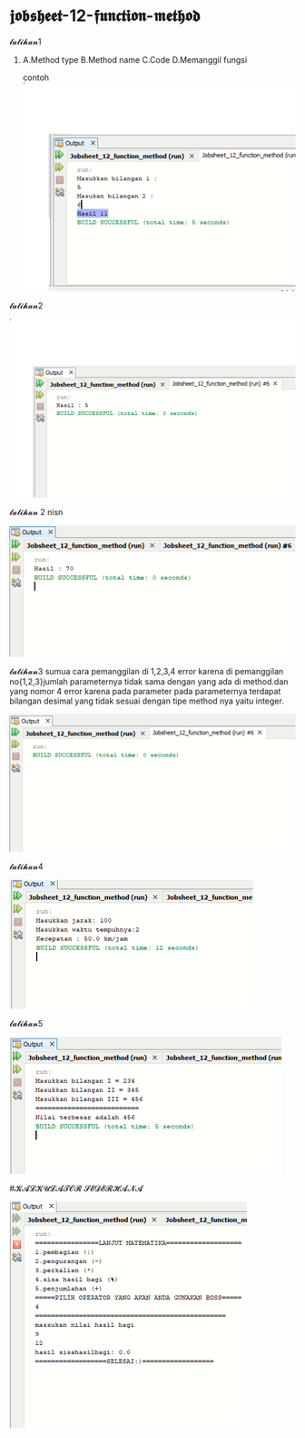 # 𝖏𝖔𝖇𝖘𝖍𝖊𝖊𝖙-12-𝖋𝖚𝖓𝖈𝖙𝖎𝖔𝖓-𝖒𝖊𝖙𝖍𝖔𝖉
𝓵𝓪𝓽𝓲𝓱𝓪𝓷1
1.  A.Method type  B.Method name    C.Code    D.Memanggil fungsi
    
    
    contoh
![AltText](https://github.com/rendiwibawa/jobsheet-12-function-method/blob/master/latihan1.PNG)




𝓵𝓪𝓽𝓲𝓱𝓪𝓷2


![AltText](https://github.com/rendiwibawa/jobsheet-12-function-method/blob/master/latihan2asli.PNG)





𝓵𝓪𝓽𝓲𝓱𝓪𝓷 2 nisn


![AltText](https://github.com/rendiwibawa/jobsheet-12-function-method/blob/master/latihan2sdganti...PNG)






𝓵𝓪𝓽𝓲𝓱𝓪𝓷3
sumua cara pemanggilan di 1,2,3,4 error karena di pemanggilan no{1,2,3}jumlah parameternya tidak sama dengan yang ada di method.dan yang nomor 4 error karena pada parameter pada parameternya terdapat bilangan desimal yang tidak sesuai dengan tipe method nya yaitu integer.

![AltText](https://github.com/rendiwibawa/jobsheet-12-function-method/blob/master/latihan3.PNG)




𝓵𝓪𝓽𝓲𝓱𝓪𝓷4


![AltText](https://github.com/rendiwibawa/jobsheet-12-function-method/blob/master/latihan4.PNG)





𝓵𝓪𝓽𝓲𝓱𝓪𝓷5


![AltText](https://github.com/rendiwibawa/jobsheet-12-function-method/blob/master/latihan5.PNG)





#𝓚𝓐𝓛𝓚𝓤𝓛𝓐𝓣𝓞𝓡 𝓢𝓔𝓓𝓔𝓡𝓗𝓐𝓝𝓐


![AltText](https://github.com/rendiwibawa/jobsheet-12-function-method/blob/master/kalkulator.PNG)




